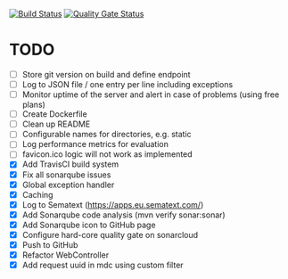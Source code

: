 [![Build Status](https://travis-ci.com/mlesniak/markdown-java.svg?branch=master)](https://travis-ci.com/mlesniak/markdown-java)
[![Quality Gate Status](https://sonarcloud.io/api/project_badges/measure?project=mlesniak_markdown-java&metric=alert_status)](https://sonarcloud.io/dashboard?id=mlesniak_markdown-java)

# TODO

- [ ] Store git version on build and define endpoint
- [ ] Log to JSON file / one entry per line including exceptions
- [ ] Monitor uptime of the server and alert in case of problems (using free plans)
- [ ] Create Dockerfile
- [ ] Clean up README
- [ ] Configurable names for directories, e.g. static
- [ ] Log performance metrics for evaluation
- [ ] favicon.ico logic will not work as implemented
- [X] Add TravisCI build system
- [X] Fix all sonarqube issues
- [X] Global exception handler
- [X] Caching
- [X] Log to Sematext (https://apps.eu.sematext.com/)
- [X] Add Sonarqube code analysis (mvn verify sonar:sonar)
- [X] Add Sonarqube icon to GitHub page
- [X] Configure hard-core quality gate on sonarcloud
- [X] Push to GitHub
- [X] Refactor WebController
- [X] Add request uuid in mdc using custom filter
